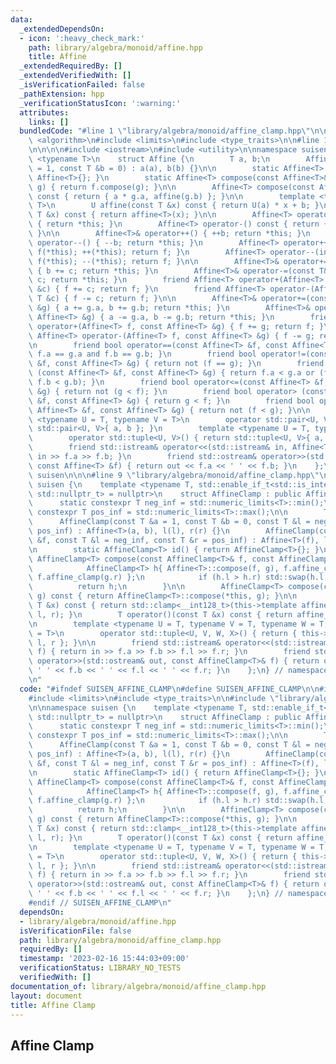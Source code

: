```yaml
---
data:
  _extendedDependsOn:
  - icon: ':heavy_check_mark:'
    path: library/algebra/monoid/affine.hpp
    title: Affine
  _extendedRequiredBy: []
  _extendedVerifiedWith: []
  _isVerificationFailed: false
  _pathExtension: hpp
  _verificationStatusIcon: ':warning:'
  attributes:
    links: []
  bundledCode: "#line 1 \"library/algebra/monoid/affine_clamp.hpp\"\n\n\n\n#include\
    \ <algorithm>\n#include <limits>\n#include <type_traits>\n\n#line 1 \"library/algebra/monoid/affine.hpp\"\
    \n\n\n\n#include <iostream>\n#include <utility>\n\nnamespace suisen {\n    template\
    \ <typename T>\n    struct Affine {\n        T a, b;\n        Affine(const T &a\
    \ = 1, const T &b = 0) : a(a), b(b) {}\n\n        static Affine<T> id() { return\
    \ Affine<T>{}; }\n        static Affine<T> compose(const Affine<T>& f, const Affine<T>&\
    \ g) { return f.compose(g); }\n\n        Affine<T> compose(const Affine<T>& g)\
    \ const { return { a * g.a, affine(g.b) }; }\n\n        template <typename U =\
    \ T>\n        U affine(const T &x) const { return U(a) * x + b; }\n        T operator()(const\
    \ T &x) const { return affine<T>(x); }\n\n        Affine<T> operator+() const\
    \ { return *this; }\n        Affine<T> operator-() const { return { -a, -b };\
    \ }\n\n        Affine<T>& operator++() { ++b; return *this; }\n        Affine<T>&\
    \ operator--() { --b; return *this; }\n        Affine<T> operator++(int) { Affine<T>\
    \ f(*this); ++(*this); return f; }\n        Affine<T> operator--(int) { Affine<T>\
    \ f(*this); --(*this); return f; }\n\n        Affine<T>& operator+=(const T& c)\
    \ { b += c; return *this; }\n        Affine<T>& operator-=(const T& c) { b -=\
    \ c; return *this; }\n        friend Affine<T> operator+(Affine<T> f, const T\
    \ &c) { f += c; return f; }\n        friend Affine<T> operator-(Affine<T> f, const\
    \ T &c) { f -= c; return f; }\n\n        Affine<T>& operator+=(const Affine<T>\
    \ &g) { a += g.a, b += g.b; return *this; }\n        Affine<T>& operator-=(const\
    \ Affine<T> &g) { a -= g.a, b -= g.b; return *this; }\n        friend Affine<T>\
    \ operator+(Affine<T> f, const Affine<T> &g) { f += g; return f; }\n        friend\
    \ Affine<T> operator-(Affine<T> f, const Affine<T> &g) { f -= g; return f; }\n\
    \n        friend bool operator==(const Affine<T> &f, const Affine<T> &g) { return\
    \ f.a == g.a and f.b == g.b; }\n        friend bool operator!=(const Affine<T>\
    \ &f, const Affine<T> &g) { return not (f == g); }\n        friend bool operator<\
    \ (const Affine<T> &f, const Affine<T> &g) { return f.a < g.a or (f.a == g.a and\
    \ f.b < g.b); }\n        friend bool operator<=(const Affine<T> &f, const Affine<T>\
    \ &g) { return not (g < f); }\n        friend bool operator> (const Affine<T>\
    \ &f, const Affine<T> &g) { return g < f; }\n        friend bool operator>=(const\
    \ Affine<T> &f, const Affine<T> &g) { return not (f < g); }\n\n        template\
    \ <typename U = T, typename V = T>\n        operator std::pair<U, V>() { return\
    \ std::pair<U, V>{ a, b }; }\n        template <typename U = T, typename V = T>\n\
    \        operator std::tuple<U, V>() { return std::tuple<U, V>{ a, b }; }\n\n\
    \        friend std::istream& operator<<(std::istream& in, Affine<T> &f) { return\
    \ in >> f.a >> f.b; }\n        friend std::ostream& operator>>(std::ostream& out,\
    \ const Affine<T> &f) { return out << f.a << ' ' << f.b; }\n    };\n} // namespace\
    \ suisen\n\n\n#line 9 \"library/algebra/monoid/affine_clamp.hpp\"\n\nnamespace\
    \ suisen {\n    template <typename T, std::enable_if_t<std::is_integral_v<T>,\
    \ std::nullptr_t> = nullptr>\n    struct AffineClamp : public Affine<T> {\n  \
    \      static constexpr T neg_inf = std::numeric_limits<T>::min();\n        static\
    \ constexpr T pos_inf = std::numeric_limits<T>::max();\n\n        T l, r;\n  \
    \      AffineClamp(const T &a = 1, const T &b = 0, const T &l = neg_inf, T r =\
    \ pos_inf) : Affine<T>(a, b), l(l), r(r) {}\n        AffineClamp(const Affine<T>\
    \ &f, const T &l = neg_inf, const T &r = pos_inf) : Affine<T>(f), l(l), r(r) {}\n\
    \n        static AffineClamp<T> id() { return AffineClamp<T>{}; }\n        static\
    \ AffineClamp<T> compose(const AffineClamp<T>& f, const AffineClamp<T>& g) {\n\
    \            AffineClamp<T> h{ Affine<T>::compose(f, g), f.affine_clamp(g.l),\
    \ f.affine_clamp(g.r) };\n            if (h.l > h.r) std::swap(h.l, h.r);\n  \
    \          return h;\n        }\n\n        AffineClamp<T> compose(const AffineClamp<T>&\
    \ g) const { return AffineClamp<T>::compose(*this, g); }\n\n        T affine_clamp(const\
    \ T &x) const { return std::clamp<__int128_t>(this->template affine<__int128_t>(x),\
    \ l, r); }\n        T operator()(const T &x) const { return affine_clamp(x); }\n\
    \n        template <typename U = T, typename V = T, typename W = T, typename X\
    \ = T>\n        operator std::tuple<U, V, W, X>() { return { this->a, this->b,\
    \ l, r }; }\n\n        friend std::istream& operator<<(std::istream& in, AffineClamp<T>&\
    \ f) { return in >> f.a >> f.b >> f.l >> f.r; }\n        friend std::ostream&\
    \ operator>>(std::ostream& out, const AffineClamp<T>& f) { return out << f.a <<\
    \ ' ' << f.b << ' ' << f.l << ' ' << f.r; }\n    };\n} // namespace suisen\n\n\
    \n"
  code: "#ifndef SUISEN_AFFINE_CLAMP\n#define SUISEN_AFFINE_CLAMP\n\n#include <algorithm>\n\
    #include <limits>\n#include <type_traits>\n\n#include \"library/algebra/monoid/affine.hpp\"\
    \n\nnamespace suisen {\n    template <typename T, std::enable_if_t<std::is_integral_v<T>,\
    \ std::nullptr_t> = nullptr>\n    struct AffineClamp : public Affine<T> {\n  \
    \      static constexpr T neg_inf = std::numeric_limits<T>::min();\n        static\
    \ constexpr T pos_inf = std::numeric_limits<T>::max();\n\n        T l, r;\n  \
    \      AffineClamp(const T &a = 1, const T &b = 0, const T &l = neg_inf, T r =\
    \ pos_inf) : Affine<T>(a, b), l(l), r(r) {}\n        AffineClamp(const Affine<T>\
    \ &f, const T &l = neg_inf, const T &r = pos_inf) : Affine<T>(f), l(l), r(r) {}\n\
    \n        static AffineClamp<T> id() { return AffineClamp<T>{}; }\n        static\
    \ AffineClamp<T> compose(const AffineClamp<T>& f, const AffineClamp<T>& g) {\n\
    \            AffineClamp<T> h{ Affine<T>::compose(f, g), f.affine_clamp(g.l),\
    \ f.affine_clamp(g.r) };\n            if (h.l > h.r) std::swap(h.l, h.r);\n  \
    \          return h;\n        }\n\n        AffineClamp<T> compose(const AffineClamp<T>&\
    \ g) const { return AffineClamp<T>::compose(*this, g); }\n\n        T affine_clamp(const\
    \ T &x) const { return std::clamp<__int128_t>(this->template affine<__int128_t>(x),\
    \ l, r); }\n        T operator()(const T &x) const { return affine_clamp(x); }\n\
    \n        template <typename U = T, typename V = T, typename W = T, typename X\
    \ = T>\n        operator std::tuple<U, V, W, X>() { return { this->a, this->b,\
    \ l, r }; }\n\n        friend std::istream& operator<<(std::istream& in, AffineClamp<T>&\
    \ f) { return in >> f.a >> f.b >> f.l >> f.r; }\n        friend std::ostream&\
    \ operator>>(std::ostream& out, const AffineClamp<T>& f) { return out << f.a <<\
    \ ' ' << f.b << ' ' << f.l << ' ' << f.r; }\n    };\n} // namespace suisen\n\n\
    #endif // SUISEN_AFFINE_CLAMP\n"
  dependsOn:
  - library/algebra/monoid/affine.hpp
  isVerificationFile: false
  path: library/algebra/monoid/affine_clamp.hpp
  requiredBy: []
  timestamp: '2023-02-16 15:44:03+09:00'
  verificationStatus: LIBRARY_NO_TESTS
  verifiedWith: []
documentation_of: library/algebra/monoid/affine_clamp.hpp
layout: document
title: Affine Clamp
---
```

## Affine Clamp